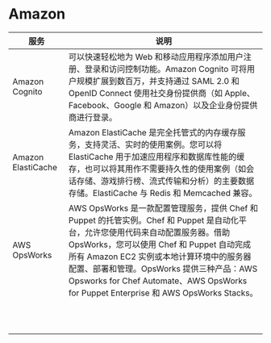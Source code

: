 # Amazon
|服务|说明|
| ------ | ------ |
|Amazon Cognito|可以快速轻松地为 Web 和移动应用程序添加用户注册、登录和访问控制功能。Amazon Cognito 可将用户规模扩展到数百万，并支持通过 SAML 2.0 和 OpenID Connect 使用社交身份提供商（如 Apple、Facebook、Google 和 Amazon）以及企业身份提供商进行登录。 |
|Amazon ElastiCache|Amazon ElastiCache 是完全托管式的内存缓存服务，支持灵活、实时的使用案例。您可以将 ElastiCache 用于加速应用程序和数据库性能的缓存，也可以将其用作不需要持久性的使用案例（如会话存储、游戏排行榜、流式传输和分析）的主要数据存储。ElastiCache 与 Redis 和 Memcached 兼容。|
|AWS OpsWorks|AWS OpsWorks 是一款配置管理服务，提供 Chef 和 Puppet 的托管实例。Chef 和 Puppet 是自动化平台，允许您使用代码来自动配置服务器。借助 OpsWorks，您可以使用 Chef 和 Puppet 自动完成所有 Amazon EC2 实例或本地计算环境中的服务器配置、部署和管理。OpsWorks 提供三种产品：AWS Opsworks for Chef Automate、AWS OpsWorks for Puppet Enterprise 和 AWS OpsWorks Stacks。|
|||
|||
|||
|||
|||
|||
|||
|||
|||
|||
|||